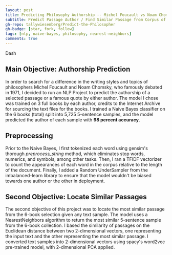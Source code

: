 ```yaml
---
layout: post
title: Predicting Philosophy Authorship -- Michel Foucault vs Noam Chomsky
subtitle: Predict Passage Author / Find Similar Passage from Corpus of Books
gh-repo: tallywiesenberg/Predict-the-Philosopher
gh-badge: [star, fork, follow]
tags: [nlp, naive-bayes, philosophy, nearest-neighbors]
comments: true
---
```


Dash

## Main Objective: Authorship Prediction
In order to search for a difference in the writing styles and topics of philosophers Michel Foucault and Noam Chomsky, who famously debated in 1971, I decided to run an NLP Project to predict the authorship of a selected passage or a famous quote by either author. The model I chose was trained on 3 full books by each author, credits to the Internet Archive for sourcing the text files for the books. I trained a Naive Bayes classifier on the 6 books (total) split into 5,725 5-sentence samples, and the model predicted the author of each sample with **98 percent accuracy**. 

## Preprocessing
Prior to the Naive Bayes, I first tokenized each word using gensim's thorough *preprocess_string* method, which eliminates stop words, numerics, and symbols, among other tasks. Then, I ran a TFIDF vectorizer to count the appearances of each word in the corpus relative to the length of the document. Finally, I added a Random UnderSampler from the imbalanced-learn library to ensure that the model wouldn't be biased towards one author or the other in deployment.

## Second Objective: Locate Similar Passages
The second objective of this project was to locate the most similar passage from the 6-book selection given any text sample. The model uses a NearestNeighbors algorithm to return the most similar 5-sentence sample from the 6-book collection. I based the similarity of passages on the Euclidean distance between two 2-dimensional vectors, one representing the input text and the other representing the most similar passage. I converted text samples into 2-dimensional vectors using spacy's word2vec pre-trained model, with 2-dimensional PCA applied.